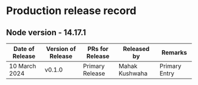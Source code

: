 # Production release record

## Node version - 14.17.1

| Date of Release  | Version of Release | PRs for Release | Released by    | Remarks       |
| ---------------- | ------------------ | --------------- | -------------- | ------------- |
| 10 March 2024 | v0.1.0             | Primary Release | Mahak Kushwaha | Primary Entry |
